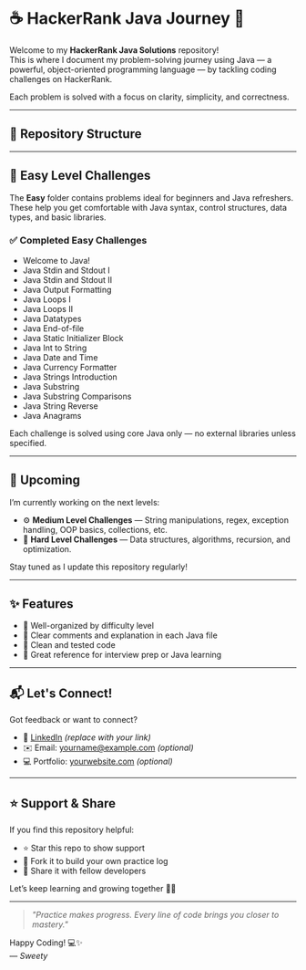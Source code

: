 # ☕ HackerRank Java Journey 🚀

Welcome to my **HackerRank Java Solutions** repository!  
This is where I document my problem-solving journey using Java — a powerful, object-oriented programming language — by tackling coding challenges on HackerRank.

Each problem is solved with a focus on clarity, simplicity, and correctness.

---

## 📂 Repository Structure

---

## 🌱 Easy Level Challenges

The **Easy** folder contains problems ideal for beginners and Java refreshers. These help you get comfortable with Java syntax, control structures, data types, and basic libraries.

### ✅ Completed Easy Challenges

- Welcome to Java!
- Java Stdin and Stdout I
- Java Stdin and Stdout II
- Java Output Formatting
- Java Loops I
- Java Loops II
- Java Datatypes
- Java End-of-file
- Java Static Initializer Block
- Java Int to String
- Java Date and Time
- Java Currency Formatter
- Java Strings Introduction
- Java Substring
- Java Substring Comparisons
- Java String Reverse
- Java Anagrams

Each challenge is solved using core Java only — no external libraries unless specified.

---

## 🔄 Upcoming

I’m currently working on the next levels:

- ⚙️ **Medium Level Challenges** — String manipulations, regex, exception handling, OOP basics, collections, etc.
- 🧠 **Hard Level Challenges** — Data structures, algorithms, recursion, and optimization.

Stay tuned as I update this repository regularly!

---

## ✨ Features

- 📁 Well-organized by difficulty level
- 💬 Clear comments and explanation in each Java file
- 🧪 Clean and tested code
- 📘 Great reference for interview prep or Java learning

---

## 📬 Let's Connect!

Got feedback or want to connect?

- 💼 [LinkedIn](https://www.linkedin.com/in/your-profile/) *(replace with your link)*
- ✉️ Email: yourname@example.com *(optional)*
- 💻 Portfolio: [yourwebsite.com](https://yourwebsite.com) *(optional)*

---

## ⭐ Support & Share

If you find this repository helpful:

- ⭐ Star this repo to show support
- 🍴 Fork it to build your own practice log
- 🔗 Share it with fellow developers

Let’s keep learning and growing together 💪🚀

---

> *"Practice makes progress. Every line of code brings you closer to mastery."*

Happy Coding! 💻✨  
— *Sweety*

